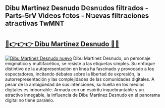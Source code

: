 ## Dibu Martinez Desnudo D𝚎sn𝚞dos filtr𝚊dos - Parts-5rV Vid𝚎os f𝚘tos - N𝚞evas filtr𝚊ciones atr𝚊ctivas TwMNT

# <h2><a href="http://mbdhaw.tromn.icu/?c=Dibu+Martinez+Desnudo">🔗👉👉👉 Dibu Martinez Desnudo 🔗🔗</a></h2>

[![Dibu Martinez Desnudo nuevo](https://i.imgur.com/pEAQMta.gif)](http://mbdhaw.tromn.icu/?c=Dibu+Martinez+Desnudo)
Dibu Martinez Desnudo, un personaje enigmático y multifacético, se resiste a las etiquetas simples. Su enfoque distintivo de la autopresentación en línea ha fascinado y provocado a los espectadores, incitando debates sobre la libertad de expresión, la autorrepresentación y las complejidades de las comunidades digitales. A pesar de la ambigüedad de sus intenciones, su huella en los medios digitales es imborrable. Armada con un espíritu inquebrantable y un atractivo innegable, la influencia de Dibu Martinez Desnudo en el panorama digital no tiene paralelo.
